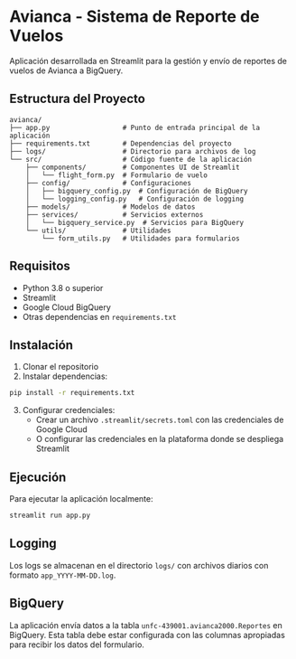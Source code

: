 # Avianca - Sistema de Reporte de Vuelos

Aplicación desarrollada en Streamlit para la gestión y envío de reportes de vuelos de Avianca a BigQuery.

## Estructura del Proyecto

```
avianca/
├── app.py                  # Punto de entrada principal de la aplicación
├── requirements.txt        # Dependencias del proyecto
├── logs/                   # Directorio para archivos de log
└── src/                    # Código fuente de la aplicación
    ├── components/         # Componentes UI de Streamlit
    │   └── flight_form.py  # Formulario de vuelo
    ├── config/             # Configuraciones
    │   ├── bigquery_config.py  # Configuración de BigQuery
    │   └── logging_config.py   # Configuración de logging
    ├── models/             # Modelos de datos
    ├── services/           # Servicios externos
    │   └── bigquery_service.py  # Servicios para BigQuery
    └── utils/              # Utilidades
        └── form_utils.py   # Utilidades para formularios
```

## Requisitos

- Python 3.8 o superior
- Streamlit
- Google Cloud BigQuery
- Otras dependencias en `requirements.txt`

## Instalación

1. Clonar el repositorio
2. Instalar dependencias:

```bash
pip install -r requirements.txt
```

3. Configurar credenciales:
   - Crear un archivo `.streamlit/secrets.toml` con las credenciales de Google Cloud
   - O configurar las credenciales en la plataforma donde se despliega Streamlit

## Ejecución

Para ejecutar la aplicación localmente:

```bash
streamlit run app.py
```

## Logging

Los logs se almacenan en el directorio `logs/` con archivos diarios con formato `app_YYYY-MM-DD.log`.

## BigQuery

La aplicación envía datos a la tabla `unfc-439001.avianca2000.Reportes` en BigQuery. Esta tabla debe estar configurada con las columnas apropiadas para recibir los datos del formulario.
